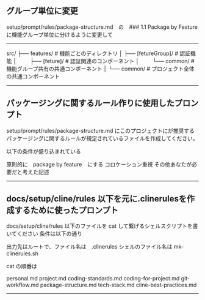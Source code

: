 ## グループ単位に変更

setup/prompt/rules/package-structure.md　の　### 1.1 Package by Feature　に機能グループ単位に分けるように変更して

---

src/
├── features/ # 機能ごとのディレクトリ
│ ├── [fetureGroup]/ # 認証機能
│ 　 　├── [feture]/ # 認証関連のコンポーネント
│ 　　 └── common/ # 機能グループ共有の共通コンポーネント
│
└── common/ # プロジェクト全体の共通コンポーネント

---

## パッケージングに関するルール作りに使用したプロンプト

setup/prompt/rules/package-structure.md にこのプロジェクトにが推奨するパッケージングに関するルールが規定されているファイルを作成してください。

以下の条件が盛り込まれている

原則的に　package by feature　にする
コロケーション重視
その他あなたが必要だと考えた記述

---

## docs/setup/cline/rules 以下を元に.clinerulesを作成するために使ったプロンプト

docs/setup/cline/rules 以下のファイルを cat して繋げるシェルスクリプトを書いてください
条件は以下の通り

出力先はルートで、ファイル名は　.clinerules
シェルのファイル名は mk-clinerules.sh

cat の順番は

personal.md
project.md
coding-standards.md
coding-for-project.md
git-workflow.md
package-structure.md
tech-stack.md
cline-best-practices.md

---
